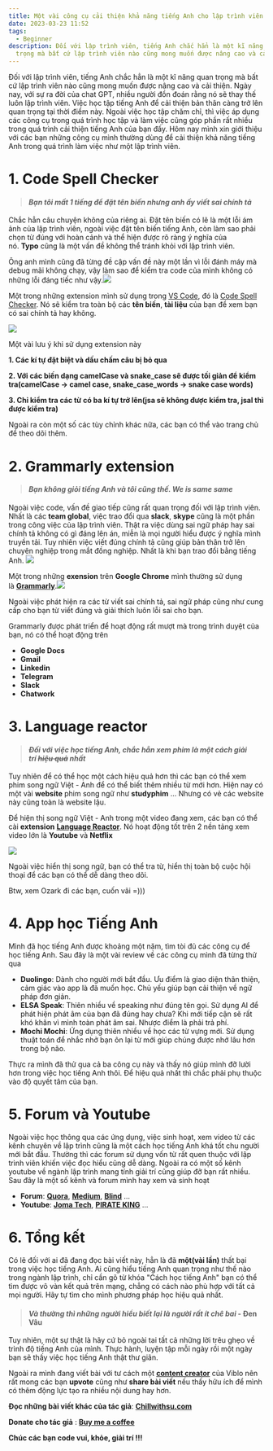 ```yaml
---
title: Một vài công cụ cải thiện khả năng tiếng Anh cho lập trình viên
date: 2023-03-23 11:52
tags:
  - Beginner
description: Đối với lập trình viên, tiếng Anh chắc hẳn là một kĩ năng quan
  trọng mà bất cứ lập trình viên nào cũng mong muốn được nâng cao và cải thiện.
---
```

Đối với lập trình viên, tiếng Anh chắc hẳn là một kĩ năng quan trọng mà bất cứ lập trình viên nào cũng mong muốn được nâng cao và cải thiện. Ngày nay, với sự ra đời của chat GPT, nhiều người đồn đoán rằng nó sẽ thay thế luôn lập trình viên. Việc học tập tiếng Anh để cải thiện bản thân càng trở lên quan trọng tại thời điểm này. Ngoài việc học tập chăm chỉ, thì việc áp dụng các công cụ trong quá trình học tập và làm việc cũng góp phần rất nhiều trong quá trình cải thiện tiếng Anh của bạn đấy. Hôm nay mình xin giới thiệu với các bạn những công cụ mình thường dùng để cải thiện khả năng tiếng Anh trong quá trình làm việc như một lập trình viên.

# 1. Code Spell Checker

> #### *Bạn tôi mất 1 tiếng để đặt tên biến nhưng anh ấy viết sai chính tả*

Chắc hẳn câu chuyện không của riêng ai. Đặt tên biến có lẽ là một lỗi ám ảnh của lập trình viên, ngoài việc đặt tên biến tiếng Anh, còn làm sao phải chọn từ đúng với hoàn cảnh và thể hiện được rõ ràng ý nghĩa của nó. **Typo** cũng là một vấn đề không thể tránh khỏi với lập trình viên.

Ông anh mình cũng đã từng đề cập vấn đề này một lần vì lỗi đánh máy mà debug mãi không chạy, vậy làm sao để kiểm tra code của mình không có những lỗi đáng tiếc như vậy.![](https://images.viblo.asia/900d7d0d-3d8b-4ac1-8bef-448cb6db1498.png)

Một trong những extension mình sử dụng trong [VS Code](https://code.visualstudio.com/), đó là [Code Spell Checker](https://marketplace.visualstudio.com/items?itemName=streetsidesoftware.code-spell-checker&ssr=false#overview). Nó sẽ kiểm tra toàn bộ các **tên biến**, **tài liệu** của bạn để xem bạn có sai chính tả hay không.

![](https://images.viblo.asia/25412322-efc6-4b7c-b523-c988e4edcfe1.gif)

Một vài lưu ý khi sử dụng extension này

**1. Các kí tự đặt biệt và dấu chấm câu bị bỏ qua**

**2. Với các biến dạng camelCase và snake_case sẽ được tối giản để kiểm tra(camelCase -> camel case, snake_case_words -> snake case words)**

**3. Chỉ kiểm tra các từ có ba kí tự trở lên(jsa sẽ không được kiểm tra, jsal thì được kiểm tra)**

Ngoài ra còn một số các tùy chỉnh khác nữa, các bạn có thể vào trang chủ để theo dõi thêm.

# 2. Grammarly extension

> #### *Bạn không giỏi tiếng Anh và tôi cũng thế. We is same same*

Ngoài việc code, vấn đề giao tiếp cũng rất quan trọng đối với lập trình viên. Nhất là các **team global**, việc trao đổi qua **slack**, **skype** cũng là một phần trong công việc của lập trình viên. Thật ra việc dùng sai ngữ pháp hay sai chính tả không có gì đáng lên án, miễn là mọi người hiểu được ý nghĩa mình truyền tải. Tuy nhiên việc viết đúng chính tả cũng giúp bản thân trở lên chuyên nghiệp trong mắt đồng nghiệp. Nhất là khi bạn trao đổi bằng tiếng Anh. ![](https://images.viblo.asia/e063f7e9-db4b-4662-9498-f0c0c36b6936.jpeg)

Một trong những **exension** trên **Google Chrome** mình thường sử dụng là **[Grammarly](https://chrome.google.com/webstore/detail/grammarly-grammar-checker/kbfnbcaeplbcioakkpcpgfkobkghlhen?hl=fil)**.![](https://images.viblo.asia/b362648c-1f01-4202-a91f-ca44a50538dc.png)

Ngoài việc phát hiện ra các từ viết sai chính tả, sai ngữ pháp cũng như cung cấp cho bạn từ viết đúng và giải thích luôn lỗi sai cho bạn.

Grammarly được phát triển để hoạt động rất mượt mà trong trình duyệt của bạn, nó có thể hoạt động trên

* **Google Docs**
* **Gmail**
* **Linkedin**
* **Telegram**
* **Slack**
* **Chatwork**

# 3. Language reactor

> #### *Đối với việc học tiếng Anh, chắc hẳn xem phim là một cách giải trí ~~hiệu quả~~ nhất*

Tuy nhiên để có thể học một cách hiệu quả hơn thì các bạn có thể xem phim song ngữ Việt - Anh để có thể biết thêm nhiều từ mới hơn. Hiện nay có một vài **website** phim song ngữ như **studyphim** ... Nhưng có vẻ các website này cũng toàn là website lậu.

Để hiện thị song ngữ Việt - Anh trong một video đang xem, các bạn có thể cài **extension** **[Language Reactor](https://chrome.google.com/webstore/detail/language-reactor/hoombieeljmmljlkjmnheibnpciblicm)**. Nó hoạt động tốt trên 2 nền tảng xem video lớn là **Youtube** và **Netflix**

![](https://images.viblo.asia/75263438-29b3-4072-b631-5321fdf7fa1a.png)

Ngoài việc hiển thị song ngữ, bạn có thể tra từ, hiển thị toàn bộ cuộc hội thoại để các bạn có thể dễ dàng theo dõi.

Btw, xem Ozark đi các bạn, cuốn vãi =)))

# 4. App học Tiếng Anh

Mình đã học tiếng Anh được khoảng một năm, tìm tòi đủ các công cụ để học tiếng Anh. Sau đây là một vài review về các công cụ mình đã từng thử qua

* **Duolingo**: Dành cho người mới bắt đầu. Ưu điểm là giao diện thân thiện, cảm giác vào app là đã muốn học. Chủ yếu giúp bạn cải thiện về ngữ pháp đơn giản.
* **ELSA Speak**: Thiên nhiều về speaking như đúng tên gọi. Sử dụng AI để phát hiện phát âm của bạn đã đúng hay chưa? Khi mới tiếp cận sẽ rất khó khăn vì mình toàn phát âm sai. Nhược điểm là phải trả phí.
* **Mochi Mochi**: Ứng dụng thiên nhiều về học các từ vựng mới. Sử dụng thuật toán để nhắc nhở bạn ôn lại từ mới giúp chúng được nhớ lâu hơn trong bộ não.

Thực ra mình đã thử qua cả ba công cụ này và thấy nó giúp mình đỡ lười hơn trong việc học tiếng Anh thôi. Để hiệu quả nhất thì chắc phải phụ thuộc vào độ quyết tâm của bạn.

# 5. Forum và Youtube

Ngoài việc học thông qua các ứng dụng, việc sinh hoạt, xem video từ các kênh chuyên về lập trình cũng là một cách học tiếng Anh khá tốt chu người mới bắt đầu. Thường thì các forum sử dụng vốn từ rất quen thuộc với lập trình viên khiến việc đọc hiểu cũng dễ dàng. Ngoài ra có một số kênh youtube về ngành lập trình mang tính giải trí cũng giúp đỡ bạn rất nhiều. Sau đây là một số kênh và forum mình hay xem và sinh hoạt

* **Forum**: **[Quora](https://www.quora.com/)**, **[Medium](https://medium.com/)**, **[Blind](https://www.teamblind.com/topics/Industries/Tech)** ...
* **Youtube**: **[Joma Tech](https://www.youtube.com/c/jomaoppa)**, **[PIRATE KING](https://www.youtube.com/@PIRATEKINGDOM)** ...

# 6. Tổng kết

Có lẽ đối với ai đã đang đọc bài viết này, hẳn là đã **một(vài lần)** thất bại trong việc học tiếng Anh. Ai cũng hiểu tiếng Anh quan trọng như thế nào trong ngành lập trình, chỉ cần gõ từ khóa "Cách học tiếng Anh" bạn có thể tìm được vô vàn kết quả trên mạng, chẳng có cách nào phù hợp với tất cả mọi người. Hãy tự tìm cho mình phương pháp học hiệu quả nhất.

> #### *Và thường thì những người hiểu biết lại là người rất ít chê bai* - Đen Vâu

Tuy nhiên, một sự thật là hãy cứ bỏ ngoài tai tất cả những lời trêu ghẹo về trình độ tiếng Anh của mình. Thực hành, luyện tập mỗi ngày rồi một ngày bạn sẽ thấy việc học tiếng Anh thật thư giãn.

Ngoài ra mình đang viết bài với tư cách một **[content creator](https://partner.viblo.asia/vi/partnership-services/content-creator-wMvbmOeYAl)** của Viblo nên rất mong các bạn **upvote** cũng như **share bài viết** nếu thấy hữu ích để mình có thêm động lực tạo ra nhiều nội dung hay hơn.

**Đọc những bài viết khác của tác giả**: **[Chillwithsu.com](https://chillwithsu.com/)**

**Donate cho tác giả** : **[Buy me a coffee](https://www.buymeacoffee.com/su.lowkey)**

**Chúc các bạn code vui, khỏe, giải trí !!!**
